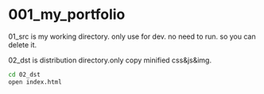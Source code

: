 # 001_my_portfolio


01_src is my working directory. only use for dev. no need to run. so you can delete it.

02_dst is distribution directory.only copy minified css&js&img.





```bash
cd 02_dst
open index.html
```




